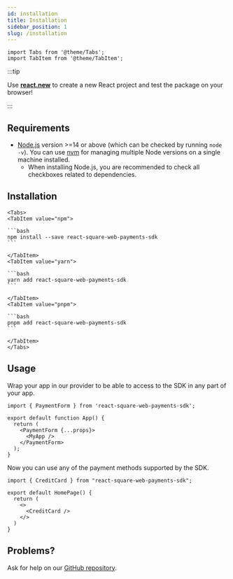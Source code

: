 ```yaml
---
id: installation
title: Installation
sidebar_position: 1
slug: /installation
---
```


```mdx-code-block
import Tabs from '@theme/Tabs';
import TabItem from '@theme/TabItem';
```

:::tip

Use **[react.new](https://react.new)** to create a new React project and test the package on your browser!

:::

## Requirements

- [Node.js](https://nodejs.org/en/download/) version >=14 or above (which can be checked by running `node -v`). You can use [nvm](https://github.com/nvm-sh/nvm) for managing multiple Node versions on a single machine installed.
  - When installing Node.js, you are recommended to check all checkboxes related to dependencies.

## Installation

````mdx-code-block
<Tabs>
<TabItem value="npm">

```bash
npm install --save react-square-web-payments-sdk
```

</TabItem>
<TabItem value="yarn">

```bash
yarn add react-square-web-payments-sdk
```

</TabItem>
<TabItem value="pnpm">

```bash
pnpm add react-square-web-payments-sdk
```

</TabItem>
</Tabs>
````

## Usage

Wrap your app in our provider to be able to access to the SDK in any part of your app.

```tsx
import { PaymentForm } from 'react-square-web-payments-sdk';

export default function App() {
  return (
    <PaymentForm {...props}>
      <MyApp />
    </PaymentForm>
  );
}
```

Now you can use any of the payment methods supported by the SDK.

```tsx
import { CreditCard } from "react-square-web-payments-sdk";

export default HomePage() {
  return (
    <>
      <CreditCard />
    </>
  )
}
```

## Problems?

Ask for help on our [GitHub repository](https://github.com/weareseeed/react-square-web-payments-sdk).
